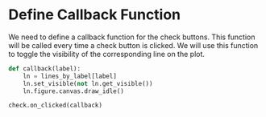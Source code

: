 # Define Callback Function

We need to define a callback function for the check buttons. This function will be called every time a check button is clicked. We will use this function to toggle the visibility of the corresponding line on the plot.

```python
def callback(label):
    ln = lines_by_label[label]
    ln.set_visible(not ln.get_visible())
    ln.figure.canvas.draw_idle()

check.on_clicked(callback)
```
